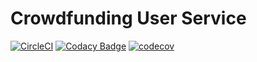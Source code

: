 # Crowdfunding User Service

[![CircleCI](https://circleci.com/gh/AMPnet/ampnet-user-service/tree/master.svg?style=svg&circle-token=684d2feb016487f9d13ef78300b118c9a16cd6fe)](https://circleci.com/gh/AMPnet/ampnet-user-service/tree/master) [![Codacy Badge](https://api.codacy.com/project/badge/Grade/bb8b7631446c434dba9aa04b3d554da6)](https://www.codacy.com?utm_source=github.com&amp;utm_medium=referral&amp;utm_content=AMPnet/ampnet-user-service&amp;utm_campaign=Badge_Grade) [![codecov](https://codecov.io/gh/AMPnet/ampnet-user-service/branch/master/graph/badge.svg)](https://codecov.io/gh/AMPnet/ampnet-user-service)
